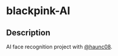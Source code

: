 # blackpink-AI
## Description 
AI face recognition project with [@haunc08](https://github.com/haunc08). 
